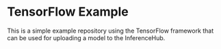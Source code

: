 # TensorFlow Example
This is a simple example repository using the TensorFlow framework that can be used for uploading a model to the InferenceHub.
